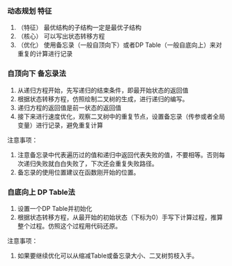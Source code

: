 ### 动态规划 特征
1. （特征） 最优结构的子结构一定是最优子结构
2. （核心） 可以写出状态转移方程
3. （优化） 使用备忘录（一般自顶向下）或者DP Table（一般自底向上）来对重复的计算进行记录

### 自顶向下 备忘录法
1. 从递归方程开始，先写递归的结束条件，即最开始状态的返回值
2. 根据状态转移方程，仿照绘制二叉树的生成，进行递归的编写。
3. 递归方程的返回值是前一状态的返回值
4. 接下来进行速度优化，观察二叉树中的重复节点，设置备忘录（传参或者全局变量）进行记录，避免重复计算

注意事项：
1. 注意备忘录中代表遍历过的值和递归中返回代表失败的值，不要相等。否则每次递归失败就白白失败了，下次还会重复失败路径。
2. 备忘录的使用位置建议在函数刚开始的位置。

### 自底向上 DP Table法
1. 设置一个DP Table并初始化
2. 根据状态转移方程，从最开始的初始状态（下标为0）手写下计算过程，推算整个过程。仿照这个过程用代码还原。

注意事项：
1. 如果要继续优化可以从缩减Table或备忘录大小、二叉树剪枝入手。

